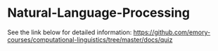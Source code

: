 # Natural-Language-Processing
See the link below for detailed information:
https://github.com/emory-courses/computational-linguistics/tree/master/docs/quiz
